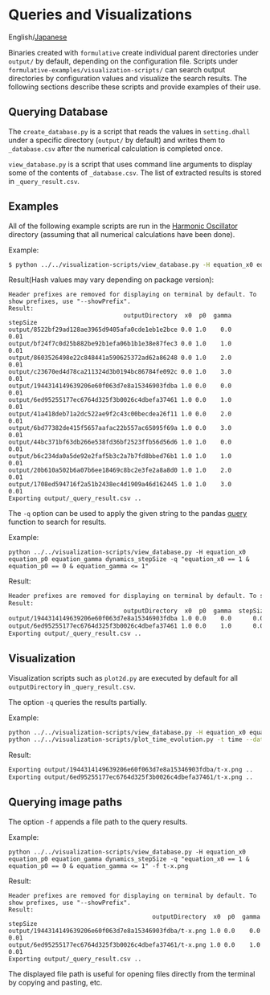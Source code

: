 # Queries and Visualizations

English/[Japanese](README-ja.md)

Binaries created with `formulative` create individual parent directories under `output/` by default, depending on the configuration file. Scripts under `formulative-examples/visualization-scripts/` can search output directories by configuration values and visualize the search results. The following sections describe these scripts and provide examples of their use.

## Querying Database

The `create_database.py` is a script that reads the values in `setting.dhall` under a specific directory (`output/` by default) and writes them to `_database.csv` after the numerical calculation is completed once.

`view_database.py` is a script that uses command line arguments to display some of the contents of `_database.csv`. The list of extracted results is stored in `_query_result.csv`.

## Examples

All of the following example scripts are run in the [Harmonic Oscillator](.../equations/harmonic-oscillator/) directory (assuming that all numerical calculations have been done).

Example:

```sh
$ python ../../visualization-scripts/view_database.py -H equation_x0 equation_p0 equation_gamma dynamics_stepSize
```

Result(Hash values may vary depending on package version):

```
Header prefixes are removed for displaying on terminal by default. To show prefixes, use "--showPrefix".
Result:
                                outputDirectory  x0  p0  gamma  stepSize
output/8522bf29ad128ae3965d9405afa0cde1eb1e2bce 0.0 1.0    0.0      0.01
output/bf24f7c0d25b882be92b1efa06b1b1e38e87fec3 0.0 1.0    1.0      0.01
output/8603526498e22c848441a590625372ad62a86248 0.0 1.0    2.0      0.01
output/c23670ed4d78ca211324d3b0194bc86784fe092c 0.0 1.0    3.0      0.01
output/1944314149639206e60f063d7e8a15346903fdba 1.0 0.0    0.0      0.01
output/6ed95255177ec6764d325f3b0026c4dbefa37461 1.0 0.0    1.0      0.01
output/41a418deb71a2dc522ae9f2c43c00becdea26f11 1.0 0.0    2.0      0.01
output/6bd77382de415f5657aafac22b557ac65095f69a 1.0 0.0    3.0      0.01
output/44bc371bf63db266e538fd36bf2523ffb56d56d6 1.0 1.0    0.0      0.01
output/b6c234da0a5de92e2faf5b3c2a7b7fd8bbed76b1 1.0 1.0    1.0      0.01
output/20b610a502b6a07b6ee18469c8bc2e3fe2a8a8d0 1.0 1.0    2.0      0.01
output/1708ed594716f2a51b2438ec4d1909a46d162445 1.0 1.0    3.0      0.01
Exporting output/_query_result.csv ..
````

The `-q` option can be used to apply the given string to the pandas [query](https://pandas.pydata.org/docs/reference/api/pandas.DataFrame.query.html) function to search for results.

Example:

```
python ../../visualization-scripts/view_database.py -H equation_x0 equation_p0 equation_gamma dynamics_stepSize -q "equation_x0 == 1 & equation_p0 == 0 & equation_gamma <= 1"
```

Result:

```sh
Header prefixes are removed for displaying on terminal by default. To show prefixes, use "--showPrefix".
Result:
                                outputDirectory  x0  p0  gamma  stepSize
output/1944314149639206e60f063d7e8a15346903fdba 1.0 0.0    0.0      0.01
output/6ed95255177ec6764d325f3b0026c4dbefa37461 1.0 0.0    1.0      0.01
Exporting output/_query_result.csv ..
```

## Visualization

Visualization scripts such as `plot2d.py` are executed by default for all `outputDirectory` in `_query_result.csv`.

The option `-q` queries the results partially.

Example:

```sh
python ../../visualization-scripts/view_database.py -H equation_x0 equation_p0 equation_gamma dynamics_stepSize -q "equation_x0 == 1 & equation_p0 == 0 & equation_gamma <= 1"
python ../../visualization-scripts/plot_time_evolution.py -t time --data position -o t-x.png
```

Result:

```sh
Exporting output/1944314149639206e60f063d7e8a15346903fdba/t-x.png ..
Exporting output/6ed95255177ec6764d325f3b0026c4dbefa37461/t-x.png ..
```

## Querying image paths

The option `-f` appends a file path to the query results.

Example:

```
python ../../visualization-scripts/view_database.py -H equation_x0 equation_p0 equation_gamma dynamics_stepSize -q "equation_x0 == 1 & equation_p0 == 0 & equation_gamma <= 1" -f t-x.png
```

Result:

```
Header prefixes are removed for displaying on terminal by default. To show prefixes, use "--showPrefix".
Result:
                                        outputDirectory  x0  p0  gamma  stepSize
output/1944314149639206e60f063d7e8a15346903fdba/t-x.png 1.0 0.0    0.0      0.01
output/6ed95255177ec6764d325f3b0026c4dbefa37461/t-x.png 1.0 0.0    1.0      0.01
Exporting output/_query_result.csv ..
```

The displayed file path is useful for opening files directly from the terminal by copying and pasting, etc.
